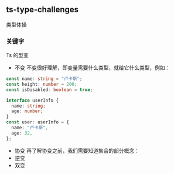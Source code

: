 ## ts-type-challenges

类型体操

### 关键字

Ts 的型变

- 不变
  不变很好理解，即变量需要什么类型，就给它什么类型，例如：

```ts
const name: string = "卢卡斯";
const height: number = 200;
const isDisabled: boolean = true;

interface userInfo {
  name: string;
  age: number;
}
const user: userInfo = {
  name: "卢卡斯",
  age: 32,
};
```

- 协变
  再了解协变之前，我们需要知道集合的部分概念：
- 逆变
- 双变

